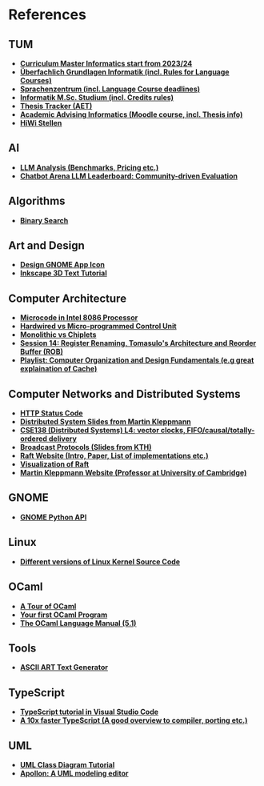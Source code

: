 # References

## TUM

- **[Curriculum Master Informatics start from 2023/24](https://campus.tum.de/tumonline/pl/ui/$ctx/wbstpcs.showSpoTree?pStStudiumNr=&pStpStpNr=5217)**
- **[Überfachlich Grundlagen Informatik (incl. Rules for Language Courses)](https://www.cit.tum.de/cit/studium/studierende/ueberfachliche-grundlagen/)**
- **[Sprachenzentrum (incl. Language Course deadlines)](https://www.sprachenzentrum.tum.de)**
- **[Informatik M.Sc. Studium (incl. Credits rules)](https://www.cit.tum.de/cit/studium/studiengaenge/master-informatik/#c534)**
- **[Thesis Tracker (AET)](https://thesis.aet.cit.tum.de)**
- **[Academic Advising Informatics (Moodle course, incl. Thesis info)](https://www.moodle.tum.de/course/view.php?id=57514&section=5#tabs-tree-start)**
- **[HiWi Stellen](https://portal.mytum.de/schwarzesbrett/hiwi_stellen/)**

## AI

- **[LLM Analysis (Benchmarks, Pricing etc.)](https://artificialanalysis.ai/)**
- **[Chatbot Arena LLM Leaderboard: Community-driven Evaluation](https://lmarena.ai)**

## Algorithms

- **[Binary Search](https://www.tutorialspoint.com/data_structures_algorithms/binary_search_algorithm.htm)**

## Art and Design

- **[Design GNOME App Icon](https://blogs.gnome.org/tbernard/2019/12/30/designing-an-icon-for-your-app/)**
- **[Inkscape 3D Text Tutorial](https://www.youtube.com/watch?app=desktop&v=FcwoFAqHXv0)**

## Computer Architecture

- **[Microcode in Intel 8086 Processor](https://www.righto.com/2022/11/how-8086-processors-microcode-engine.html)**
- **[Hardwired vs Micro-programmed Control Unit](https://www.geeksforgeeks.org/computer-organization-hardwired-vs-micro-programmed-control-unit/)**
- **[Monolithic vs Chiplets](https://www.researchgate.net/figure/Monolithic-Dieleft-vs-Chipletsright_fig4_376192917)**
- **[Session 14: Register Renaming, Tomasulo's Architecture and Reorder Buffer (ROB)](https://www.youtube.com/watch?v=gm54xjD8_Kk)**
- **[Playlist: Computer Organization and Design Fundamentals (e.g great explaination of Cache)](https://www.youtube.com/watch?v=2jfoLxQXq3Y&list=PLxfrSxK7P38X7XfG4X8Y9cdOURvC7ObMF)**

## Computer Networks and Distributed Systems

- **[HTTP Status Code](https://http.cat)**
- **[Distributed System Slides from Martin Kleppmann](https://www.cl.cam.ac.uk/teaching/2122/ConcDisSys/dist-sys-notes.pdf)**
- **[CSE138 (Distributed Systems) L4: vector clocks, FIFO/causal/totally-ordered delivery](https://www.youtube.com/watch?v=5BHizc7BPyE)**
- **[Broadcast Protocols (Slides from KTH)](https://courses.edx.org/asset-v1:KTHx+ID2203.1x+2016T3+type@asset+block/Lecture_6_Causal_Broadcast.pdf)**
- **[Raft Website (Intro, Paper, List of implementations etc.)](https://raft.github.io/)**
- **[Visualization of Raft](https://thesecretlivesofdata.com/raft/)**
- **[Martin Kleppmann Website (Professor at University of Cambridge)](https://martin.kleppmann.com/)**

## GNOME

- **[GNOME Python API](https://amolenaar.pages.gitlab.gnome.org/pygobject-docs/)**

## Linux

- **[Different versions of Linux Kernel Source Code](https://elixir.bootlin.com/linux/v6.11.8/source)**

## OCaml

- **[A Tour of OCaml](https://ocaml.org/docs/tour-of-ocaml#tour-of-ocaml)**
- **[Your first OCaml Program](https://ocaml.org/docs/your-first-program)**
- **[The OCaml Language Manual (5.1)](https://v2.ocaml.org/releases/5.1/htmlman/index.html)**

## Tools
- **[ASCII ART Text Generator](https://patorjk.com/software/taag/#p=display&f=ANSI%20Shadow&t=todoism)**

## TypeScript

- **[TypeScript tutorial in Visual Studio Code](https://code.visualstudio.com/docs/typescript/typescript-tutorial)**
- **[A 10x faster TypeScript (A good overview to compiler, porting etc.)](https://www.youtube.com/watch?v=pNlq-EVld70)**

## UML

- **[UML Class Diagram Tutorial](https://www.visual-paradigm.com/guide/uml-unified-modeling-language/uml-class-diagram-tutorial/)**
- **[Apollon: A UML modeling editor](https://apollon.ase.in.tum.de/)**
